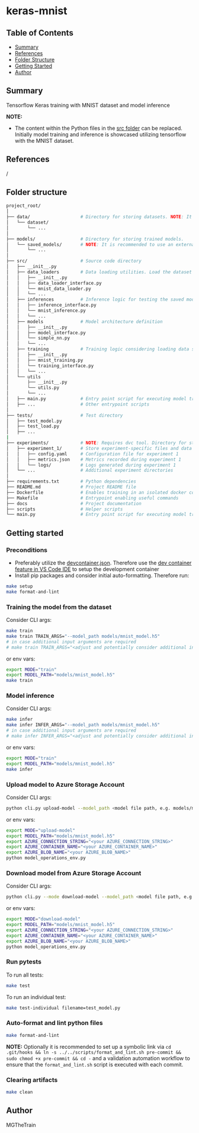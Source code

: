 # keras-mnist

## Table of Contents

- [Summary](#summary)
- [References](#references)
- [Folder Structure](#folder-structure)
- [Getting Started](#getting-started)
- [Author](#author)

## Summary

Tensorflow Keras training with MNIST dataset and model inference

**NOTE:** 

- The content within the Python files in the [src folder](./src/) can be replaced. Initially model training and inference is showcased utilizing tensorflow with the MNIST dataset.


## References

/ 

## Folder structure

```sh
project_root/
│
├── data/                   # Directory for storing datasets. NOTE: It is recommended to use an external BLOB storage for managing data to maintain a lean GitHub repository. Hence the dvc tool proves to be useful.
│   └── dataset/
│       └── ...
│
├── models/                 # Directory for storing trained models. 
│   └── saved_models/       # NOTE: It is recommended to use an external BLOB storage for managing models to maintain a lean GitHub repository. Hence the dvc tool proves to be useful.
│       └── ...
│
├── src/                    # Source code directory
│   ├── __init__.py
│   ├── data_loaders        # Data loading utilities. Load the dataset from the specified directory (data/ in this case) or from external sources like databases or APIs
│   │   ├── __init__.py
│   │   ├── data_loader_interface.py
│   │   └── mnist_data_loader.py
│   │   └── ...
│   ├── inferences          # Inference logic for testing the saved model
│   │   ├── inference_interface.py
│   │   └── mnist_inference.py
│   │   └── ...
│   ├── models              # Model architecture definition
│   │   ├── __init__.py
│   │   ├── model_interface.py
│   │   └── simple_nn.py
│   │   └── ...
│   ├── training            # Training logic considering loading data sets and saving the trained model
│   │   ├── __init__.py
│   │   ├── mnist_training.py
│   │   └── training_interface.py
│   │   └── ...
│   └── utils
│       ├── __init__.py
│       └── utils.py
│       └── ...
│   ├── main.py             # Entry point script for executing model training or inference
│   ├── ...                 # Other entrypoint scripts
│
├── tests/                  # Test directory
│   ├── test_model.py       
│   ├── test_load.py      
│   ├── ...      
|
├── experiments/            # NOTE: Requires dvc tool. Directory for storing experiment configurations, results, and logs
│   ├── experiment_1/       # Store experiment-specific files and data here
│   │   ├── config.yaml     # Configuration file for experiment 1
│   │   ├── metrics.json    # Metrics recorded during experiment 1
│   │   └── logs/           # Logs generated during experiment 1
│   └── ...                 # Additional experiment directories
│
├── requirements.txt        # Python dependencies
├── README.md               # Project README file
├── Dockerfile              # Enables training in an isolated docker container
├── Makefile                # Entrypoint enabling useful commands
├── docs                    # Project documentation
├── scripts                 # Helper scripts
└── main.py                 # Entry point script for executing model training or inference
```

## Getting started

### Preconditions

- Preferably utilize the [devcontainer.json](./.devcontainer/devcontainer.json). Therefore use the [dev container feature in VS Code IDE](https://code.visualstudio.com/docs/devcontainers/containers) to setup the development container
- Install pip packages and consider initial auto-formatting. Therefore run:

```sh
make setup
make format-and-lint
```

### Training the model from the dataset

Consider CLI args:

```sh
make train
make train TRAIN_ARGS="--model_path models/mnist_model.h5"
# in case additional input arguments are required
# make train TRAIN_ARGS="<adjust and potentially consider additional input args, e.g. --epochs 10 --batch_size 32>"
```

or env vars:

```sh
export MODE="train"
export MODEL_PATH="models/mnist_model.h5"
make train
```

### Model inference

Consider CLI args:

```sh
make infer
make infer INFER_ARGS="--model_path models/mnist_model.h5"
# in case additional input arguments are required
# make infer INFER_ARGS="<adjust and potentially consider additional input args, e.g. --epochs 10 --batch_size 32>"
```

or env vars:

```sh
export MODE="train"
export MODEL_PATH="models/mnist_model.h5"
make infer
```

### Upload model to Azure Storage Account

Consider CLI args:

```sh
python cli.py upload-model --model_path <model file path, e.g. models/mnist_model.h5> --connection_string <your connection_string> --container_name <your container_name> --blob_name <your blob_name>
```

or env vars:

```sh
export MODE="upload-model"
export MODEL_PATH="models/mnist_model.h5"
export AZURE_CONNECTION_STRING="<your AZURE_CONNECTION_STRING>"
export AZURE_CONTAINER_NAME="<your AZURE_CONTAINER_NAME>"
export AZURE_BLOB_NAME="<your AZURE_BLOB_NAME>"
python model_operations_env.py
```

### Download model from Azure Storage Account

Consider CLI args:

```sh
python cli.py --mode download-model --model_path <model file path, e.g. models/mnist_model.h5> --connection_string <your connection_string> --container_name <your container_name> --blob_name <your blob_name>
```

or env vars:

```sh
export MODE="download-model"
export MODEL_PATH="models/mnist_model.h5"
export AZURE_CONNECTION_STRING="<your AZURE_CONNECTION_STRING>"
export AZURE_CONTAINER_NAME="<your AZURE_CONTAINER_NAME>"
export AZURE_BLOB_NAME="<your AZURE_BLOB_NAME>"
python model_operations_env.py
```

### Run pytests

To run all tests:

```sh
make test
```

To run an individual test:

```sh
make test-individual filename=test_model.py
```

### Auto-format and lint python files

```sh
make format-and-lint
```

**NOTE:** Optionally it is recommended to set up a symbolic link via `cd .git/hooks && ln -s ../../scripts/format_and_lint.sh pre-commit && sudo chmod +x pre-commit && cd -` and a validation automation workflow to ensure that the `format_and_lint.sh` script is executed with each commit.

### Clearing artifacts

```sh
make clean
```

## Author

MGTheTrain